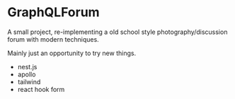 # GraphQLForum

A small project, re-implementing a old school style photography/discussion forum with modern techniques.

Mainly just an opportunity to try new things. 

- nest.js
- apollo
- tailwind
- react hook form


